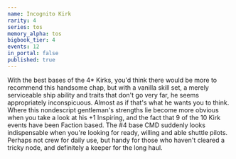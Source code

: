 ```yaml
---
name: Incognito Kirk
rarity: 4
series: tos
memory_alpha: tos
bigbook_tier: 4
events: 12
in_portal: false
published: true
---
```


With the best bases of the 4* Kirks, you'd think there would be more to recommend this handsome chap, but with a vanilla skill set, a merely serviceable ship ability and traits that don't go very far, he seems appropriately inconspicuous. Almost as if that's what he wants you to think. Where this nondescript gentleman's strengths lie become more obvious when you take a look at his +1 Inspiring, and the fact that 9 of the 10 Kirk events have been Faction based. The #4 base CMD suddenly looks indispensable when you're looking for ready, willing and able shuttle pilots. Perhaps not crew for daily use, but handy for those who haven't cleared a tricky node, and definitely a keeper for the long haul.
